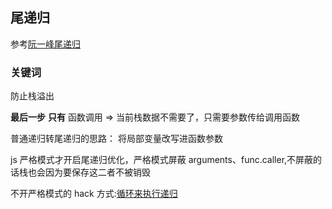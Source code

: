 ## 尾递归

参考[阮一峰尾递归](http://www.ruanyifeng.com/blog/2015/04/tail-call.html)

### 关键词

防止栈溢出

**最后一步** **只有** 函数调用 => 当前栈数据不需要了，只需要参数传给调用函数

普通递归转尾递归的思路： 将局部变量改写进函数参数

js 严格模式才开启尾递归优化，严格模式屏蔽 arguments、func.caller,不屏蔽的话栈也会因为要保存这二者不被销毁

不开严格模式的 hack 方式:[循环来执行递归](https://juejin.im/entry/5a8ebbc16fb9a063535053e5)
